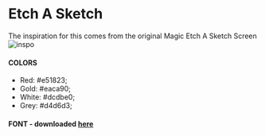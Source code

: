 # Etch A Sketch

The inspiration for this comes from the original Magic Etch A Sketch Screen![inspo](https://user-images.githubusercontent.com/99847030/172062283-dd325cec-4701-4872-b708-7cb121c267e6.jpeg)

#### COLORS  
- Red: #e51823;
- Gold: #eaca90;
- White: #dcdbe0;
- Grey: #d4d6d3;

#### FONT - downloaded [here](https://www.wfonts.com/font/rondo#google_vignette)
